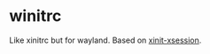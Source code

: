 # winitrc

Like xinitrc but for wayland. Based on [xinit-xsession](https://aur.archlinux.org/packages/xinit-xsession).
